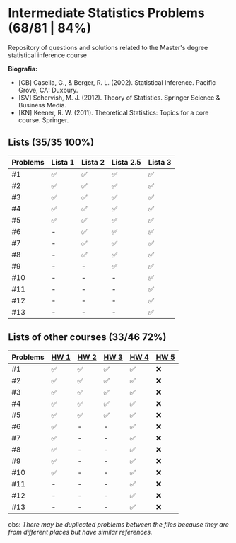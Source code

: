 # Intermediate Statistics Problems (68/81 | 84%)
Repository of questions and solutions related to the Master's degree statistical inference course

**Biografia:**
- [CB] Casella, G., & Berger, R. L. (2002). Statistical Inference. Pacific Grove, CA: Duxbury.
- [SV] Schervish, M. J. (2012). Theory of Statistics. Springer Science & Business Media.
- [KN] Keener, R. W. (2011). Theoretical Statistics: Topics for a core course. Springer.


## Lists (35/35 100%)
Problems | Lista 1 | Lista 2 | Lista 2.5 | Lista 3
----|----|-----|----|----
#1  | ✅ | ✅ | ✅ | ✅
#2  | ✅ | ✅ | ✅ | ✅
#3  | ✅ | ✅ | ✅ | ✅
#4  | ✅ | ✅ | ✅ | ✅
#5  | ✅ | ✅ | ✅ | ✅
#6  | -  | ✅ | ✅ | ✅
#7  | -  | ✅ | ✅ | ✅
#8  | -  | ✅ | ✅ | ✅
#9  | -  | -  | ✅ | ✅
#10 | -  | -  | -  | ✅
#11 | -  | -  | -  | ✅
#12 | -  | -  | -  | ✅
#13 | -  | -  | -  | ✅

## Lists of other courses (33/46 72%)
Problems | [HW 1](https://www.stat.cmu.edu/~larry/=stat705/homework1.pdf) | [HW 2](https://www.stat.cmu.edu/~larry/=stat705/Homework2.pdf) | [HW 3](https://www.stat.cmu.edu/~larry/=stat705/Homework3.pdf) | [HW 4](https://github.com/maxbiostat/Statistical_Inference_MSc/blob/main/listas/lista1_InfEst_MSc.pdf) | [HW 5](https://wellington36.github.io/exercices/HW%205%20-%20Cap.%207%20P1.pdf)
----|----|----|----|----|----
#1  | ✅ | ✅ | ✅ | ✅ | ❌
#2  | ✅ | ✅ | ✅ | ✅ | ❌
#3  | ✅ | ✅ | ✅ | ✅ | ❌
#4  | ✅ | ✅ | ✅ | ✅ | ❌
#5  | ✅ | ✅ | ✅ | ✅ | ❌
#6  | ✅ | -  | -  | ✅ | ❌
#7  | ✅ | -  | -  | ✅ | ❌
#8  | ✅ | -  | -  | ✅ | ❌
#9  | ✅ | -  | -  | ✅ | ❌
#10 | ✅ | -  | -  | ✅ | ❌
#11 | -  | -  | -  | ✅ | ❌
#12 | -  | -  | -  | ✅ | ❌
#13 | -  | -  | -  | ✅ | ❌


obs: _There may be duplicated problems between the files because they are from different places but have similar references._
